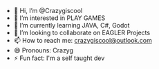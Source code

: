 - 👋 Hi, I’m @Crazygiscool
- 👀 I’m interested in PLAY GAMES
- 🌱 I’m currently learning JAVA, C#, Godot
- 💞️ I’m looking to collaborate on EAGLER Projects
- 📫 How to reach me: crazygiscool@outlook.com
- 😄 Pronouns: Crazyg
- ⚡ Fun fact: I'm a self taught dev

<!---
Crazygiscool/Crazygiscool is a ✨ special ✨ repository because its `README.md` (this file) appears on your GitHub profile.
You can click the Preview link to take a look at your changes.
--->

